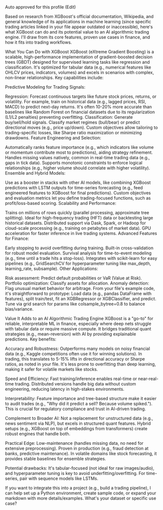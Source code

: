 Auto approved for this profile (Edit)

Based on research from XGBoost's official documentation, Wikipedia, and general knowledge of its applications in machine learning (since specific trading articles linked in your file appear outdated or inaccessible), here's what XGBoost can do and its potential value to an AI algorithmic trading engine. I'll draw from its core features, proven use cases in finance, and how it fits into trading workflows.

What You Can Do with XGBoost
XGBoost (eXtreme Gradient Boosting) is a scalable, high-performance implementation of gradient-boosted decision trees (GBDT) designed for supervised learning tasks like regression and classification. It's optimized for tabular data (e.g., numerical features like OHLCV prices, indicators, volumes) and excels in scenarios with complex, non-linear relationships. Key capabilities include:

Predictive Modeling for Trading Signals:

Regression: Forecast continuous targets like future stock prices, returns, or volatility. For example, train on historical data (e.g., lagged prices, RSI, MACD) to predict next-day returns. It's often 10-20% more accurate than baselines like Random Forest on financial datasets due to its regularization (L1/L2 penalties) preventing overfitting.
Classification: Generate buy/sell/hold signals. Classify market regimes (bull/bear) or predict directional moves (e.g., price up/down). Custom objectives allow tailoring to trading-specific losses, like Sharpe ratio maximization or minimizing drawdowns.
Feature Engineering and Selection:

Automatically ranks feature importance (e.g., which indicators like volume or momentum contribute most to predictions), aiding strategy refinement.
Handles missing values natively, common in real-time trading data (e.g., gaps in tick data).
Supports monotonic constraints to enforce logical relationships (e.g., higher volume should correlate with higher volatility).
Ensemble and Hybrid Models:

Use as a booster in stacks with other AI models, like combining XGBoost predictions with LSTM outputs for time-series forecasting (e.g., feed engineered features to XGBoost for final predictions).
Custom objectives and evaluation metrics let you define trading-focused functions, such as profit/loss-based scoring.
Scalability and Performance:

Trains on millions of rows quickly (parallel processing, approximate tree splitting). Ideal for high-frequency trading (HFT) data or backtesting large historical datasets.
Distributed support via Dask, Spark, or Hadoop for cloud-scale processing (e.g., training on petabytes of market data).
GPU acceleration for faster inference in live trading systems.
Advanced Features for Finance:

Early stopping to avoid overfitting during training.
Built-in cross-validation for robust model evaluation.
Survival analysis for time-to-event modeling (e.g., time until a trade hits a stop-loss).
Integrates with scikit-learn for easy pipelines (e.g., GridSearchCV for hyperparameter tuning like max_depth, learning_rate, subsample).
Other Applications:

Risk assessment: Predict default probabilities or VaR (Value at Risk).
Portfolio optimization: Classify assets for allocation.
Anomaly detection: Flag unusual market behavior for arbitrage.
From your file's example code, it's straightforward to prototype: Load data (e.g., pandas DataFrame with features), split train/test, fit an XGBRegressor or XGBClassifier, and predict. Tune via grid search for params like colsample_bytree=0.8 to balance bias/variance.

Value It Adds to an AI Algorithmic Trading Engine
XGBoost is a "go-to" for reliable, interpretable ML in finance, especially where deep nets struggle with tabular data or require massive compute. It bridges traditional quant strategies (e.g., mean-reversion) with AI by providing explainable predictions. Key benefits:

Accuracy and Robustness: Outperforms many models on noisy financial data (e.g., Kaggle competitions often use it for winning solutions). In trading, this translates to 5-15% lifts in directional accuracy or Sharpe ratios, as noted in your file. It's less prone to overfitting than deep learning, making it safer for volatile markets like stocks.

Speed and Efficiency: Fast training/inference enables real-time or near-real-time trading. Distributed versions handle big data without custom engineering, reducing latency in high-stakes environments.

Interpretability: Feature importance and tree-based structure make it easier to audit trades (e.g., "Why did it predict a sell? Because volume spiked."). This is crucial for regulatory compliance and trust in AI-driven trading.

Complement to Broader AI: Not a replacement for unstructured data (e.g., news sentiment via NLP), but excels in structured quant features. Hybrid setups (e.g., XGBoost on top of embeddings from transformers) create robust engines that handle both.

Practical Edge: Low-maintenance (handles missing data, no need for extensive preprocessing). Proven in production (e.g., fraud detection at banks, predictive maintenance). In volatile domains like stock forecasting, it provides stable baselines for ensemble strategies.

Potential drawbacks: It's tabular-focused (not ideal for raw images/audio), and hyperparameter tuning is key to avoid underfitting/overfitting. For time-series, pair with sequence models like LSTMs.

If you want to integrate this into a project (e.g., build a trading pipeline), I can help set up a Python environment, create sample code, or expand your markdown with more details/examples. What's your dataset or specific use case?

